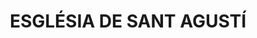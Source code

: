 ---
layout: patrimoni-details
title:  "ESGLÉSIA DE SANT AGUSTÍ"
alt_title: null
class: "Edifici"
area: null
protection: "BCIL"
addition_date: "2010-05-03"
cat_code: "2995-I"
cbp_code: "BCIL CH07"
image: "St_Agusti.jpg"
card: null
collections: ["patrimoni-arquitectonic", "bcil-existents"]
coordinates:
  - group1:
        - [1.461216811316719, 42.355361807721394]
        - [1.46166512757786, 42.355309133766035]
        - [1.461618587986158, 42.35521838631702]
        - [1.461583163533345, 42.35516394843809]
        - [1.461492983452685, 42.355171082853666]
        - [1.461491633090086, 42.355164945274616]
        - [1.461184871431356, 42.355195319202572]
        - [1.461192176131825, 42.355234081091744]
        - [1.461161462956668, 42.355247854806827]
        - [1.461177346335243, 42.355319276233494]
        - [1.461209671149639, 42.355331670911895]
        - [1.461216811316719, 42.355361807721394]
---